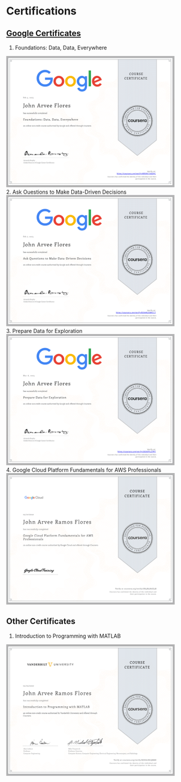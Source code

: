 # Certifications

## [Google Certificates](/Data-Analytics/Certifications/Google%20Certificates/)

1. Foundations: Data, Data, Everywhere
<img src="./Google%20Certificates/Data1.png" alt="Foundations: Data, Data, Everywhere" width=450 height=350>
<br>
2. Ask Ouestions to Make Data-Driven Decisions
<img src="./Google%20Certificates/Data2.png" alt="Ask Ouestions to Make Data-Driven Decisions" width=450 height=350>
<br>
3. Prepare Data for Exploration
<img src="./Google%20Certificates/Data3.png" alt="Prepare Data for Exploration" width=450 height=350>
<br>
4. Google Cloud Platform Fundamentals for AWS Professionals
<img src="./Google%20Certificates/GCP.png" alt="Google Cloud Platform Fundamentals for AWS Professionals" width=450 height=350>
<br>

## Other Certificates

1. Introduction to Programming with MATLAB
<img src="./Other%20Certificates/MATLAB.png" alt="Introduction to Programming with MATLAB" width=450 height=350>
<br>